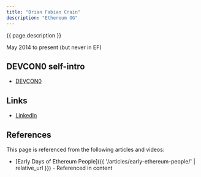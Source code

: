 ```yaml
---
title: "Brian Fabian Crain"
description: "Ethereum OG"
---
```


{{ page.description }}

May 2014 to present (but never in EF)

## DEVCON0 self-intro
- [DEVCON0](https://youtu.be/_BvvUlKDqp0?t=30m37s)

## Links
- [LinkedIn](https://www.linkedin.com/in/bfcrain/)

## References

This page is referenced from the following articles and videos:

- [Early Days of Ethereum People]({{ '/articles/early-ethereum-people/' | relative_url }}) - Referenced in content

